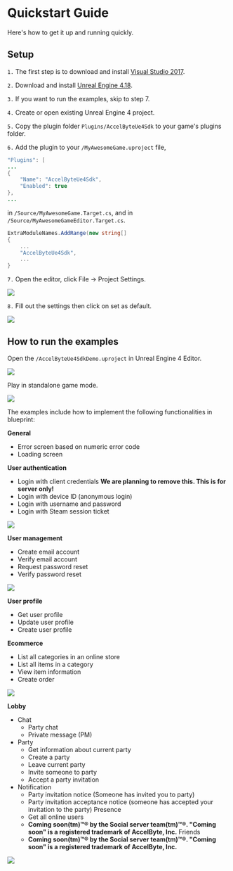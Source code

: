 # Quickstart Guide
Here's how to get it up and running quickly.

## Setup

`1.` The first step is to download and install [Visual Studio 2017](https://visualstudio.microsoft.com/downloads/).

`2.` Download and install [Unreal Engine 4.18](https://www.unrealengine.com).

`3.` If you want to run the examples, skip to step 7.

`4.` Create or open existing Unreal Engine 4 project.

`5.` Copy the plugin folder `Plugins/AccelByteUe4Sdk` to your game's plugins folder. 

`6.` Add the plugin to your `/MyAwesomeGame.uproject` file,
```java
"Plugins": [
...
{
    "Name": "AccelByteUe4Sdk",
    "Enabled": true
},
...
```
in `/Source/MyAwesomeGame.Target.cs`, and in `/Source/MyAwesomeGameEditor.Target.cs`.
```cs
ExtraModuleNames.AddRange(new string[]
{
    ...
    "AccelByteUe4Sdk",
    ...
}
```
`7.` Open the editor, click File -> Project Settings.

![](images/setup_001.png)

`8.` Fill out the settings then click on set as default.

![](images/setup_002.png)


## How to run the examples

Open the `/AccelByteUe4SdkDemo.uproject` in Unreal Engine 4 Editor. 

![](./images/qsg_001.png)

Play in standalone game mode.

![](./images/qsg_002.png)

The examples include how to implement the following functionalities in blueprint:

**General**
- Error screen based on numeric error code
- Loading screen

**User authentication**
- Login with client credentials **We are planning to remove this. This is for server only!**
- Login with device ID (anonymous login)
- Login with username and password
- Login with Steam session ticket

![](./images/qsg_003.png)

**User management**
- Create email account
- Verify email account
- Request password reset
- Verify password reset

![](./images/qsg_004.png)

**User profile**
- Get user profile
- Update user profile
- Create user profile

**Ecommerce**
- List all categories in an online store
- List all items in a category
- View item information
- Create order

![](./images/qsg_005.png)

**Lobby**
- Chat
    - Party chat
    - Private message (PM)
- Party
    - Get information about current party
    - Create a party
    - Leave current party
    - Invite someone to party
    - Accept a party invitation
- Notification
    - Party invitation notice (Someone has invited you to party)
    - Party invitation acceptance notice (someone has accepted your invitation to the party)
Presence
    - Get all online users
    - **Coming soon(tm)™® by the Social server team(tm)™®. "Coming soon" is a registered trademark of AccelByte, Inc.**
Friends
    - **Coming soon(tm)™® by the Social server team(tm)™®. "Coming soon" is a registered trademark of AccelByte, Inc.**

![](./images/qsg_006.png)
